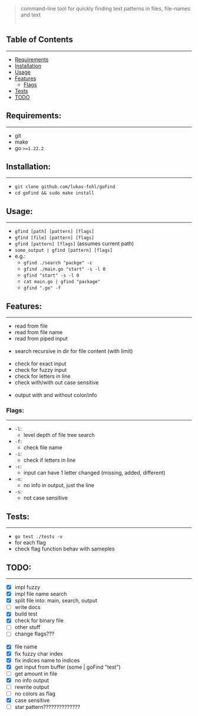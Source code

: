 > command-line tool for quickly finding text patterns in files, file-names and text
<br></br>
## Table of Contents
-----------------
* [Requirements](#requirements)
* [Installation](#installation)
* [Usage](#usage)
* [Features](#features)
  * [Flags](#flags)
* [Tests](#tests)
* [TODO](#todo)

## Requirements:
----------
 - git
 - make
 - go `>=1.22.2`

## Installation:
----------
 - `git clone github.com/lukas-fohl/goFind`
 - `cd goFind && sudo make install`

## Usage:
----------
 - `gfind [path] [pattern] [flags]`
 - `gfind [file] [pattern] [flags]`
 - `gfind [pattern] [flags]` (assumes current path)
 - `some_output | gfind [pattern] [flags]`
 - e.g.:
   - `gfind ./search "packge" -c`
   - `gfind ./main.go "start" -s -l 0`
   - `gfind "start" -s -l 0`
   - `cat main.go | gfind "package"`
   - `gfind ".go" -f`

## Features:
----------
 - read from file
 - read from file name
 - read from piped input
<br></br>
 - search recursive in dir for file content (with limit)
<br></br>
 - check for exact input
 - check for fuzzy input
 - check for letters in line
 - check with/with out case sensitive
<br></br>
- output with and without color/info


### Flags:
----------
  - `-l`:
    - level depth of file tree search
  - `-f`:
    - check file name
  - `-i`:
    - check if letters in line
  - `-c`:
    - input can have 1 letter changed (missing, added, different)
  - `-n`:
    - no info in output, just the line
  - `-s`:
    - not case sensitive

## Tests:
----------
 - `go test ./tests -v`
 - for each flag
 - check flag function behav with sameples

## TODO:
----------
 - [x] impl fuzzy
 - [x] impl file name search
 - [x] split file into: main, search, output
 - [ ] write docs
 - [x] build test
 - [x] check for binary file
 - [ ] other stuff
 - [ ] change flags???
 <br></br>
 - [x] file name 
 - [x] fix fuzzy char index
 - [x] fix indices name to indices
 - [x] get input from buffer (some | goFind "test")
 - [ ] get amount in file
 - [x] no info output
 - [ ] rewrite output
 - [ ] no colors as flag
 - [x] case sensitive
 - [ ] star pattern??????????????
